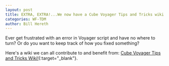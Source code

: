 ```yaml
---
layout: post
title: EXTRA, EXTRA!...We now have a Cube Voyager Tips and Tricks wiki!!!
categories: WF-TDM
author: Bill Hereth
---
```


Ever get frustrated with an error in Voyager script and have no where to turn? Or do you want to keep track of how you fixed something?

Here's a wiki we can all contribute to and benefit from: [Cube Voyager Tips and Tricks Wiki!](https://github.com/WFRCAnalytics/Resources/wiki/Cube-Voyager-Tips-and-Tricks){:target="_blank"}.